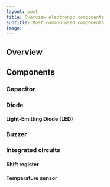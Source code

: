 ```yaml
---
layout: post
title: Overview electronic components
subtitle: Most common used components
image:
---
```


## Overview

## Components

### Capacitor

### Diode 

#### Light-Emitting Diode (LED)

### Buzzer 

### Integrated circuits

#### Shift register

#### Temperature sensor